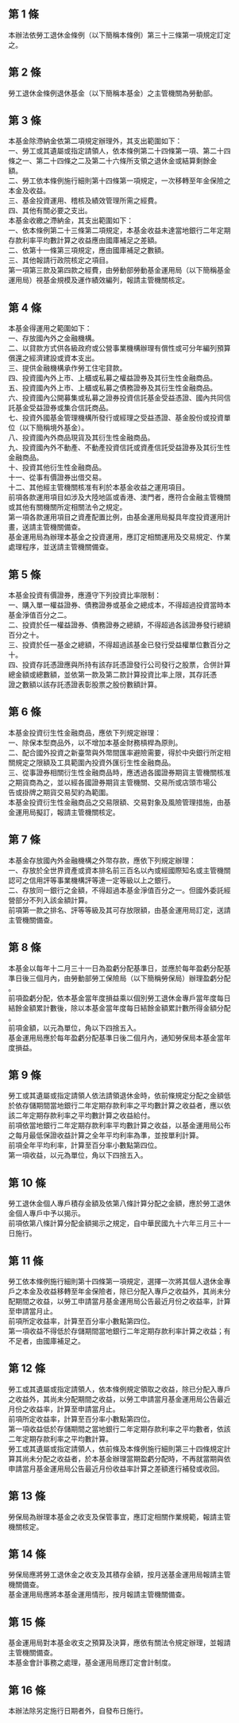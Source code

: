 第 1 條
-------
本辦法依勞工退休金條例（以下簡稱本條例）第三十三條第一項規定訂定  
之。

第 2 條
-------
勞工退休金條例退休基金（以下簡稱本基金）之主管機關為勞動部。

第 3 條
-------
本基金除滯納金依第二項規定辦理外，其支出範圍如下：  
一、勞工或其遺屬或指定請領人，依本條例第二十四條第一項、第二十四  
    條之一、第二十四條之二及第二十六條所支領之退休金或結算剩餘金  
    額。  
二、勞工依本條例施行細則第十四條第一項規定，一次移轉至年金保險之  
    本金及收益。  
三、基金投資運用、稽核及績效管理所需之經費。  
四、其他有關必要之支出。  
本基金收繳之滯納金，其支出範圍如下：  
一、依本條例第二十三條第二項規定，本基金收益未達當地銀行二年定期  
    存款利率平均數計算之收益應由國庫補足之差額。  
二、依第十一條第三項規定，應由國庫補足之數額。  
三、其他報請行政院核定之項目。  
第一項第三款及第四款之經費，由勞動部勞動基金運用局（以下簡稱基金  
運用局）視基金規模及運作績效編列，報請主管機關核定。

第 4 條
-------
本基金得運用之範圍如下：  
一、存放國內外之金融機構。  
二、以貸款方式供各級政府或公營事業機構辦理有償性或可分年編列預算  
    償還之經濟建設或資本支出。  
三、提供金融機構承作勞工住宅貸款。  
四、投資國內外上市、上櫃或私募之權益證券及其衍生性金融商品。  
五、投資國內外上市、上櫃或私募之債務證券及其衍生性金融商品。  
六、投資國內公開募集或私募之證券投資信託基金受益憑證、國內共同信  
    託基金受益證券或集合信託商品。  
七、投資外國基金管理機構所發行或經理之受益憑證、基金股份或投資單  
    位（以下簡稱境外基金）。  
八、投資國內外商品現貨及其衍生性金融商品。  
九、投資國內外不動產、不動產投資信託或資產信託受益證券及其衍生性  
    金融商品。  
十、投資其他衍生性金融商品。  
十一、從事有價證券出借交易。  
十二、其他經主管機關核准有利於本基金收益之運用項目。  
前項各款運用項目如涉及大陸地區或香港、澳門者，應符合金融主管機關  
或其他有關機關所定相關法令之規定。  
第一項各款運用項目之資產配置比例，由基金運用局擬具年度投資運用計  
畫，送請主管機關備查。  
基金運用局為辦理本基金之投資運用，應訂定相關運用及交易規定、作業  
處理程序，並送請主管機關備查。

第 5 條
-------
本基金投資有價證券，應遵守下列投資比率限制：  
一、購入單一權益證券、債務證券或基金之總成本，不得超過投資當時本  
    基金淨值百分之二。  
二、投資於任一權益證券、債務證券之總額，不得超過各該證券發行總額  
    百分之十。  
三、投資於任一基金之總額，不得超過該基金已發行受益權單位數百分之  
    十。  
四、投資存託憑證應與所持有該存託憑證發行公司發行之股票，合併計算  
    總金額或總數額，並依第一款及第二款計算投資比率上限，其存託憑  
    證之數額以該存託憑證表彰股票之股份數額計算。

第 6 條
-------
本基金投資衍生性金融商品，應依下列規定辦理：  
一、除保本型商品外，以不增加本基金財務槓桿為原則。  
二、配合國外投資之新臺幣與外幣間匯率避險需要，得於中央銀行所定相  
    關規定之限額及工具範圍內投資外匯衍生性金融商品。  
三、從事證券相關衍生性金融商品時，應透過各國證券期貨主管機關核准  
    之期貨商為之，並以經各國證券期貨主管機關、交易所或店頭市場公  
    告或掛牌之期貨交易契約為範圍。  
本基金投資衍生性金融商品之交易限額、交易對象及風險管理措施，由基  
金運用局擬訂，報請主管機關核定。

第 7 條
-------
本基金存放國內外金融機構之外幣存款，應依下列規定辦理：  
一、存放於全世界資產或資本排名前三百名以內或經國際知名或主管機關  
    認可之信用評等事業機構評等達一定等級以上之銀行。  
二、存放同一銀行之金額，不得超過本基金淨值百分之一。但國外委託經  
    營部分不列入該金額計算。  
前項第一款之排名、評等等級及其可存放限額，由基金運用局訂定，送請  
主管機關備查。

第 8 條
-------
本基金以每年十二月三十一日為盈虧分配基準日，並應於每年盈虧分配基  
準日後三個月內，由勞動部勞工保險局（以下簡稱勞保局）辦理盈虧分配  
。  
前項盈虧分配，依本基金當年度損益乘以個別勞工退休金專戶當年度每日  
結餘金額累計數後，除以本基金當年度每日結餘金額累計數所得金額分配  
。  
前項金額，以元為單位，角以下四捨五入。  
基金運用局應於每年盈虧分配基準日後二個月內，通知勞保局本基金當年  
度損益。

第 9 條
-------
勞工或其遺屬或指定請領人依法請領退休金時，依前條規定分配之金額低  
於依存儲期間當地銀行二年定期存款利率之平均數計算之收益者，應以依  
該二年定期存款利率之平均數計算之收益給付。  
前項依當地銀行二年定期存款利率平均數計算之收益，以基金運用局公布  
之每月最低保證收益計算之全年平均利率為準，並按單利計算。  
前項全年平均利率，計算至百分率小數點第四位。  
第一項收益，以元為單位，角以下四捨五入。

第 10 條
--------
勞工退休金個人專戶積存金額及依第八條計算分配之金額，應於勞工退休  
金個人專戶中予以揭示。  
前項依第八條計算分配金額揭示之規定，自中華民國九十六年三月三十一  
日施行。

第 11 條
--------
勞工依本條例施行細則第十四條第一項規定，選擇一次將其個人退休金專  
戶之本金及收益移轉至年金保險者，除已分配入專戶之收益外，其尚未分  
配期間之收益，以勞工申請當月基金運用局公告最近月份之收益率，計算  
至申請當月止。  
前項所定收益率，計算至百分率小數點第四位。  
第一項收益不得低於存儲期間當地銀行二年定期存款利率計算之收益；有  
不足者，由國庫補足之。

第 12 條
--------
勞工或其遺屬或指定請領人，依本條例規定領取之收益，除已分配入專戶  
之收益外，其尚未分配期間之收益，以勞工申請當月基金運用局公告最近  
月份之收益率，計算至申請當月止。  
前項所定收益率，計算至百分率小數點第四位。  
第一項收益低於存儲期間之當地銀行二年定期存款利率之平均數者，依該  
二年定期存款利率之平均數計算。  
勞工或其遺屬或指定請領人，依前條及本條例施行細則第三十四條規定計  
算其尚未分配之收益者，於本基金辦理當期盈虧分配時，不再就當期與依  
申請當月基金運用局公告最近月份收益率計算之差額進行補發或收回。

第 13 條
--------
勞保局為辦理本基金之收支及保管事宜，應訂定相關作業規範，報請主管  
機關核定。

第 14 條
--------
勞保局應將勞工退休金之收支及其積存金額，按月送基金運用局報請主管  
機關備查。  
基金運用局應將本基金運用情形，按月報請主管機關備查。

第 15 條
--------
基金運用局對本基金收支之預算及決算，應依有關法令規定辦理，並報請  
主管機關備查。  
本基金會計事務之處理，基金運用局應訂定會計制度。

第 16 條
--------
本辦法除另定施行日期者外，自發布日施行。

